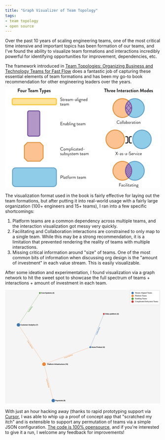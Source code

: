 ```yaml
---
title: "Graph Visualizer of Team Topology"
tags:
- team topology
- open source
---
```


Over the past 10 years of scaling engineering teams, one of the most critical time intensive and important topics has been formation of our teams, and I've found the ability to visualize team formations and interactions incredibly powerful for identifying opportunities for improvement, dependencies, etc.

The framework introduced in [Team Topologies: Organizing Business and Technology Teams for Fast Flow](https://www.amazon.com/Team-Topologies-Organizing-Business-Technology-ebook/dp/B09JWT9S4D) does a fantastic job of capturing these essential elements of team formations and has been my go-to book recommendation for other engineering leaders over the years.

<img src="/images/2025-03-12-legend.png">

The visualization format used in the book is fairly effective for laying out the team formations, but after putting it into real-world usage with a fairly large organization (100+ engineers and 15+ teams), I ran into a few specific shortcomings:

1. Platform teams are a common dependency across multiple teams, and the interaction visualization got messy very quickly.
2. Facilitating and Collaboration interactions are constrained to only map to a single team. While this may be a strong recommendation, it is a limitation that prevented rendering the reality of teams with multiple interactions.
3. Missing critical information around "size" of teams. One of the most common bits of information when discussing org design is the "amount of investment" in each value stream. This is easily visualizable.

After some ideation and experimentation, I found visualization via a graph network to hit the sweet spot to showcase the full spectrum of teams + interactions + amount of investment in each team.

<img src="/images/2025-03-12-graph.png">

With just an hour hacking away (thanks to rapid prototyping support via [Cursor](https://www.cursor.com/), I was able to whip up a proof of concept app that "scratched my itch" and is extensible to support any permutation of teams via a simple JSON configuration. [The code is 100% opensource](https://github.com/wireframe/team-topology-graph), and if you're interested to give it a run, I welcome any feedback for improvements!